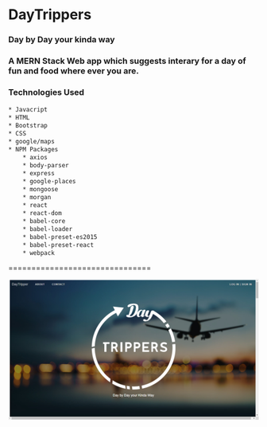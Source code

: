 # DayTrippers
### Day by Day your kinda way


### A MERN Stack Web app which suggests interary for a day of fun and food where ever you are. 



### Technologies Used
	* Javacript
	* HTML
	* Bootstrap
	* CSS
	* google/maps
	* NPM Packages
	    * axios
	    * body-parser
	    * express
	    * google-places
	    * mongoose
	    * morgan
	    * react
	    * react-dom
	    * babel-core
	    * babel-loader
	    * babel-preset-es2015
	    * babel-preset-react
	    * webpack

===============================

![Screenshot](/public/assets/DaytripperScreenshot.png)
